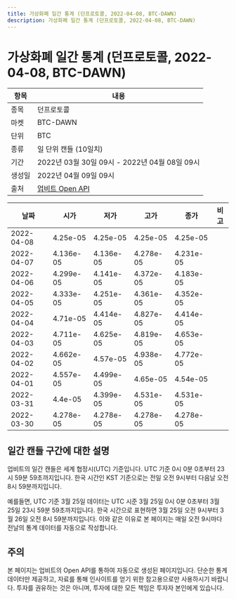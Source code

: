 ```yaml
---
title: 가상화폐 일간 통계 (던프로토콜, 2022-04-08, BTC-DAWN)
description: 가상화폐 일간 통계 (던프로토콜, 2022-04-08, BTC-DAWN)
---
```



가상화폐 일간 통계 (던프로토콜, 2022-04-08, BTC-DAWN)
===

|항목|내용|
|--|--|
|종목|던프로토콜|
|마켓|BTC-DAWN|
|단위|BTC|
|종류|일 단위 캔들 (10일치)|
|기간|2022년 03월 30일 09시 - 2022년 04월 08일 09시|
|생성일|2022년 04월 09일 09시|
|출처|[업비트 Open API](https://docs.upbit.com)|


|날짜|시가|저가|고가|종가|비고|
|--|--|--|--|--|--|
|2022-04-08|4.25e-05|4.25e-05|4.25e-05|4.25e-05|    |
|2022-04-07|4.136e-05|4.136e-05|4.278e-05|4.231e-05|    |
|2022-04-06|4.299e-05|4.141e-05|4.372e-05|4.183e-05|    |
|2022-04-05|4.333e-05|4.251e-05|4.361e-05|4.352e-05|    |
|2022-04-04|4.71e-05|4.414e-05|4.827e-05|4.414e-05|    |
|2022-04-03|4.711e-05|4.625e-05|4.819e-05|4.653e-05|    |
|2022-04-02|4.662e-05|4.57e-05|4.938e-05|4.772e-05|    |
|2022-04-01|4.557e-05|4.499e-05|4.65e-05|4.54e-05|    |
|2022-03-31|4.4e-05|4.399e-05|4.531e-05|4.531e-05|    |
|2022-03-30|4.278e-05|4.278e-05|4.278e-05|4.278e-05|    |


일간 캔들 구간에 대한 설명
---


업비트의 일간 캔들은 세계 협정시(UTC) 기준입니다. 
UTC 기준 0시 0분 0초부터 23시 59분 59초까지입니다. 
한국 시간인 KST 기준으로는 전일 오전 9시부터 다음날 오전 8시 59분까지입니다. 


예를들면, UTC 기준 3월 25일 데이터는 UTC 시준 3월 25일 0시 0분 0초부터 3월 25일 23시 59분 59초까지입니다. 
한국 시간으로 표현하면 3월 25일 오전 9시부터 3월 26일 오전 8시 59분까지입니다. 
이와 같은 이유로 본 페이지는 매일 오전 9시마다 전날의 통계 데이터를 자동으로 작성합니다. 


주의
---


본 페이지는 업비트의 Open API를 통하여 자동으로 생성된 페이지입니다. 
단순한 통계 데이터만 제공하고, 자료를 통해 인사이트를 얻기 위한 참고용으로만 사용하시기 바랍니다. 
투자를 권유하는 것은 아니며, 투자에 대한 모든 책임은 투자자 본인에게 있습니다. 
